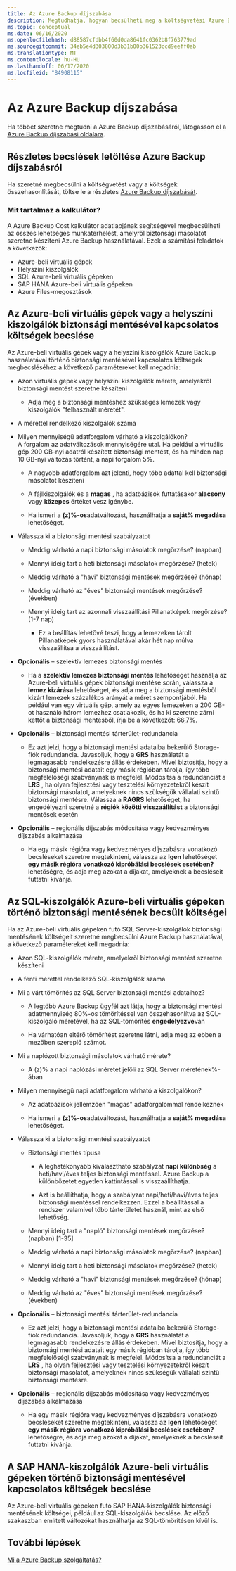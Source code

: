 ```yaml
---
title: Az Azure Backup díjszabása
description: Megtudhatja, hogyan becsülheti meg a költségvetési Azure Backup díjszabásának költségeit.
ms.topic: conceptual
ms.date: 06/16/2020
ms.openlocfilehash: d88587cfdbb4f60d0da8641fc0362b8f763779ad
ms.sourcegitcommit: 34eb5e4d303800d3b31b00b361523ccd9eeff0ab
ms.translationtype: MT
ms.contentlocale: hu-HU
ms.lasthandoff: 06/17/2020
ms.locfileid: "84908115"
---
```

# <a name="azure-backup-pricing"></a>Az Azure Backup díjszabása

Ha többet szeretne megtudni a Azure Backup díjszabásáról, látogasson el a [Azure Backup díjszabási oldalára](https://azure.microsoft.com/pricing/details/backup/).

## <a name="download-detailed-estimates-for-azure-backup-pricing"></a>Részletes becslések letöltése Azure Backup díjszabásról

Ha szeretné megbecsülni a költségvetést vagy a költségek összehasonlítását, töltse le a részletes [Azure Backup díjszabását](https://aka.ms/AzureBackupCostEstimates).  

### <a name="what-does-the-estimator-contain"></a>Mit tartalmaz a kalkulátor?

A Azure Backup Cost kalkulátor adatlapjának segítségével megbecsülheti az összes lehetséges munkaterhelést, amelyről biztonsági másolatot szeretne készíteni Azure Backup használatával. Ezek a számítási feladatok a következők:

- Azure-beli virtuális gépek
- Helyszíni kiszolgálók
- SQL Azure-beli virtuális gépeken
- SAP HANA Azure-beli virtuális gépeken
- Azure Files-megosztások

## <a name="estimate-costs-for-backing-up-azure-vms-or-on-premises-servers"></a>Az Azure-beli virtuális gépek vagy a helyszíni kiszolgálók biztonsági mentésével kapcsolatos költségek becslése

Az Azure-beli virtuális gépek vagy a helyszíni kiszolgálók Azure Backup használatával történő biztonsági mentésével kapcsolatos költségek megbecsléséhez a következő paramétereket kell megadnia:

- Azon virtuális gépek vagy helyszíni kiszolgálók mérete, amelyekről biztonsági mentést szeretne készíteni
  - Adja meg a biztonsági mentéshez szükséges lemezek vagy kiszolgálók "felhasznált méretét".

- A mérettel rendelkező kiszolgálók száma

- Milyen mennyiségű adatforgalom várható a kiszolgálókon?<br>
  A forgalom az adatváltozások mennyiségére utal. Ha például a virtuális gép 200 GB-nyi adatról készített biztonsági mentést, és ha minden nap 10 GB-nyi változás történt, a napi forgalom 5%.

  - A nagyobb adatforgalom azt jelenti, hogy több adattal kell biztonsági másolatot készíteni

  - A fájlkiszolgálók és a **magas** , ha adatbázisok futtatásakor **alacsony** vagy **közepes** értéket vesz igénybe.

  - Ha ismeri a **(z)%-os**adatváltozást, használhatja a **saját% megadása** lehetőséget.

- Válassza ki a biztonsági mentési szabályzatot

  - Meddig várható a napi biztonsági másolatok megőrzése? (napban)

  - Mennyi ideig tart a heti biztonsági másolatok megőrzése? (hetek)

  - Meddig várható a "havi" biztonsági mentések megőrzése? (hónap)

  - Meddig várható az "éves" biztonsági mentések megőrzése? (években)

  - Mennyi ideig tart az azonnali visszaállítási Pillanatképek megőrzése? (1-7 nap)

    - Ez a beállítás lehetővé teszi, hogy a lemezeken tárolt Pillanatképek gyors használatával akár hét nap múlva visszaállítsa a visszaállítást.

- **Opcionális** – szelektív lemezes biztonsági mentés

  - Ha a **szelektív lemezes biztonsági mentés** lehetőséget használja az Azure-beli virtuális gépek biztonsági mentése során, válassza a **lemez kizárása** lehetőséget, és adja meg a biztonsági mentésből kizárt lemezek százalékos arányát a méret szempontjából. Ha például van egy virtuális gép, amely az egyes lemezeken a 200 GB-ot használó három lemezhez csatlakozik, és ha ki szeretne zárni kettőt a biztonsági mentésből, írja be a következőt: 66,7%.

- **Opcionális** – biztonsági mentési tárterület-redundancia

  - Ez azt jelzi, hogy a biztonsági mentési adataiba bekerülő Storage-fiók redundancia. Javasoljuk, hogy a **GRS** használatát a legmagasabb rendelkezésre állás érdekében. Mivel biztosítja, hogy a biztonsági mentési adatait egy másik régióban tárolja, így több megfelelőségi szabványnak is megfelel. Módosítsa a redundanciát a **LRS** , ha olyan fejlesztési vagy tesztelési környezetekről készít biztonsági másolatot, amelyeknek nincs szükségük vállalati szintű biztonsági mentésre. Válassza a **RAGRS** lehetőséget, ha engedélyezni szeretné a **régiók közötti visszaállítást** a biztonsági mentések esetén

- **Opcionális** – regionális díjszabás módosítása vagy kedvezményes díjszabás alkalmazása

  - Ha egy másik régióra vagy kedvezményes díjszabásra vonatkozó becsléseket szeretne megtekinteni, válassza az **Igen** lehetőséget **egy másik régióra vonatkozó kipróbálási becslések esetében?** lehetőségre, és adja meg azokat a díjakat, amelyeknek a becsléseit futtatni kívánja.

## <a name="estimate-costs-for-backing-up-sql-servers-in-azure-vms"></a>Az SQL-kiszolgálók Azure-beli virtuális gépeken történő biztonsági mentésének becsült költségei

Ha az Azure-beli virtuális gépeken futó SQL Server-kiszolgálók biztonsági mentésének költségeit szeretné megbecsülni Azure Backup használatával, a következő paramétereket kell megadnia:

- Azon SQL-kiszolgálók mérete, amelyekről biztonsági mentést szeretne készíteni

- A fenti mérettel rendelkező SQL-kiszolgálók száma

- Mi a várt tömörítés az SQL Server biztonsági mentési adataihoz?

  - A legtöbb Azure Backup ügyfél azt látja, hogy a biztonsági mentési adatmennyiség 80%-os tömörítéssel van összehasonlítva az SQL-kiszolgáló méretével, ha az SQL-tömörítés **engedélyezve**van

  - Ha várhatóan eltérő tömörítést szeretne látni, adja meg az ebben a mezőben szereplő számot.

- Mi a naplózott biztonsági másolatok várható mérete?

  - A (z)% a napi naplózási méretet jelöli az SQL Server méretének%-ában

- Milyen mennyiségű napi adatforgalom várható a kiszolgálókon?

  - Az adatbázisok jellemzően "magas" adatforgalommal rendelkeznek

  - Ha ismeri a **(z)%-os**adatváltozást, használhatja a **saját% megadása** lehetőséget.

- Válassza ki a biztonsági mentési szabályzatot

  - Biztonsági mentés típusa

    - A leghatékonyabb kiválasztható szabályzat **napi különbség** a heti/havi/éves teljes biztonsági mentéssel. Azure Backup a különbözetet egyetlen kattintással is visszaállíthatja.

    - Azt is beállíthatja, hogy a szabályzat napi/heti/havi/éves teljes biztonsági mentéssel rendelkezzen. Ezzel a beállítással a rendszer valamivel több tárterületet használ, mint az első lehetőség.

  - Mennyi ideig tart a "napló" biztonsági mentések megőrzése? (napban) [1-35]

  - Meddig várható a napi biztonsági másolatok megőrzése? (napban)

  - Mennyi ideig tart a heti biztonsági másolatok megőrzése? (hetek)

  - Meddig várható a "havi" biztonsági mentések megőrzése? (hónap)

  - Meddig várható az "éves" biztonsági mentések megőrzése? (években)

- **Opcionális** – biztonsági mentési tárterület-redundancia

  - Ez azt jelzi, hogy a biztonsági mentési adataiba bekerülő Storage-fiók redundancia. Javasoljuk, hogy a **GRS** használatát a legmagasabb rendelkezésre állás érdekében. Mivel biztosítja, hogy a biztonsági mentési adatait egy másik régióban tárolja, így több megfelelőségi szabványnak is megfelel. Módosítsa a redundanciát a **LRS** , ha olyan fejlesztési vagy tesztelési környezetekről készít biztonsági másolatot, amelyeknek nincs szükségük vállalati szintű biztonsági mentésre.

- **Opcionális** – regionális díjszabás módosítása vagy kedvezményes díjszabás alkalmazása

  - Ha egy másik régióra vagy kedvezményes díjszabásra vonatkozó becsléseket szeretne megtekinteni, válassza az **Igen** lehetőséget **egy másik régióra vonatkozó kipróbálási becslések esetében?** lehetőségre, és adja meg azokat a díjakat, amelyeknek a becsléseit futtatni kívánja.

## <a name="estimate-costs-for-backing-up-sap-hana-servers-in-azure-vms"></a>A SAP HANA-kiszolgálók Azure-beli virtuális gépeken történő biztonsági mentésével kapcsolatos költségek becslése

Az Azure-beli virtuális gépeken futó SAP HANA-kiszolgálók biztonsági mentésének költségei, például az SQL-kiszolgálók becslése. Az előző szakaszban említett változókat használhatja az SQL-tömörítésen kívül is.

## <a name="next-steps"></a>További lépések

[Mi a Azure Backup szolgáltatás?](backup-overview.md)
